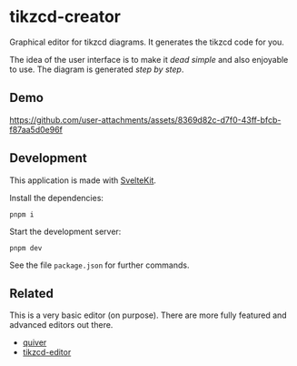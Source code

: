 # tikzcd-creator

Graphical editor for tikzcd diagrams. It generates the tikzcd code for you.

The idea of the user interface is to make it _dead simple_ and also enjoyable to use. The diagram is generated _step by step_.

## Demo

https://github.com/user-attachments/assets/8369d82c-d7f0-43ff-bfcb-f87aa5d0e96f

## Development

This application is made with [SvelteKit](https://svelte.dev/docs/kit/introduction).

Install the dependencies:

`pnpm i`

Start the development server:

`pnpm dev`

See the file `package.json` for further commands.

## Related

This is a very basic editor (on purpose). There are more fully featured and advanced editors out there.

- [quiver](https://github.com/varkor/quiver)
- [tikzcd-editor](https://github.com/yishn/tikzcd-editor)

